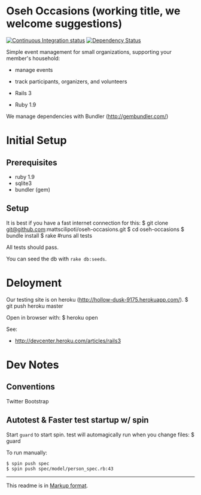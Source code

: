 Oseh Occasions (working title, we welcome suggestions)
===============================

[![Continuous Integration status](https://secure.travis-ci.org/mattscilipoti/oseh-occasions.png)](http://travis-ci.org/mattscilipoti/oseh-occasions)
[![Dependency Status](https://gemnasium.com/mattscilipoti/oseh-occasions.png)](https://gemnasium.com/mattscilipoti/oseh-occasions)

Simple event management for small organizations, supporting your member's household:
  * manage events
  * track participants, organizers, and volunteers


* Rails 3
* Ruby 1.9

We manage dependencies with Bundler (http://gembundler.com/)


Initial Setup
==============

Prerequisites
-------------
* ruby 1.9
* sqlite3
* bundler (gem)


Setup
-----
  It is best if you have a fast internet connection for this:
    $ git clone git@github.com:mattscilipoti/oseh-occasions.git
    $ cd oseh-occasions
    $ bundle install
    $ rake  #runs all tests

All tests should pass.

You can seed the db with `rake db:seeds`.



Deloyment
==========

Our testing site is on heroku (http://hollow-dusk-9175.herokuapp.com/).
    $ git push heroku master

Open in browser with:
    $ heroku open

See: 
* http://devcenter.heroku.com/articles/rails3


Dev Notes
===========

Conventions
-----------
Twitter Bootstrap

Autotest & Faster test startup w/ spin
---------------------------
Start `guard` to start spin. test will automagically run when you change files:
  $ guard

To run manually:

    $ spin push spec
    $ spin push spec/model/person_spec.rb:43

----
This readme is in [Markup format](http://daringfireball.net/projects/markdown/syntax).
